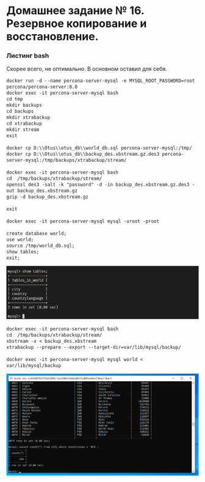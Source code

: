 # Домашнее задание № 16. Резервное копирование и восстановление.

### Листинг bash
Скорее всего, не оптимально. В основном оставил для себя.

    docker run -d --name percona-server-mysql -e MYSQL_ROOT_PASSWORD=root percona/percona-server:8.0
    docker exec -it percona-server-mysql bash               
    cd tmp
    mkdir backups
    cd backups
    mkdir xtrabackup
    cd xtrabackup
    mkdir stream  
    exit

    docker cp D:\\Otus\\otus_db\\world_db.sql percona-server-mysql:/tmp/
    docker cp D:\\Otus\\otus_db\\backup_des.xbstream.gz.des3 percona-server-mysql:/tmp/backups/xtrabackup/stream/

    docker exec -it percona-server-mysql bash   
    cd  /tmp/backups/xtrabackup/stream/
    openssl des3 -salt -k "password" -d -in backup_des.xbstream.gz.des3 -out backup_des.xbstream.gz
    gzip -d backup_des.xbstream.gz 

    exit

    docker exec -it percona-server-mysql mysql -uroot -proot

    create database world;
    use world;
    source /tmp/world_db.sql;
    show tables;
    exit;

![Результат show tables](img/001.png)

    docker exec -it percona-server-mysql bash   
    cd  /tmp/backups/xtrabackup/stream/
    xbstream -x < backup_des.xbstream 
    xtrabackup --prepare --export --target-dir=var/lib/mysql/backup/

    docker exec -it percona-server-mysql mysql world < var/lib/mysql/backup

![Результат импорта](img/002.png)
